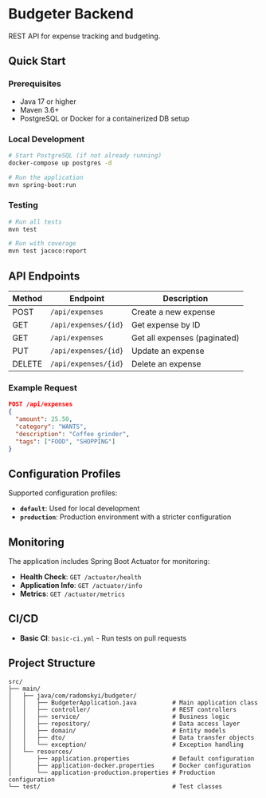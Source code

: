 # Budgeter Backend

REST API for expense tracking and budgeting.

## Quick Start

### Prerequisites

- Java 17 or higher
- Maven 3.6+
- PostgreSQL or Docker for a containerized DB setup

### Local Development
  ```bash
  # Start PostgreSQL (if not already running)
  docker-compose up postgres -d
  
  # Run the application
  mvn spring-boot:run
  ```

### Testing

```bash
# Run all tests
mvn test

# Run with coverage
mvn test jacoco:report
```

## API Endpoints

| Method | Endpoint | Description |
|--------|----------|-------------|
| POST | `/api/expenses` | Create a new expense |
| GET | `/api/expenses/{id}` | Get expense by ID |
| GET | `/api/expenses` | Get all expenses (paginated) |
| PUT | `/api/expenses/{id}` | Update an expense |
| DELETE | `/api/expenses/{id}` | Delete an expense |

### Example Request

```json
POST /api/expenses
{
  "amount": 25.50,
  "category": "WANTS",
  "description": "Coffee grinder",
  "tags": ["FOOD", "SHOPPING"]
}
```

## Configuration Profiles

Supported configuration profiles:

- **`default`**: Used for local development
- **`production`**: Production environment with a stricter configuration

## Monitoring

The application includes Spring Boot Actuator for monitoring:

- **Health Check**: `GET /actuator/health`
- **Application Info**: `GET /actuator/info`
- **Metrics**: `GET /actuator/metrics`

## CI/CD

- **Basic CI**: `basic-ci.yml` - Run tests on pull requests

## Project Structure

```
src/
├── main/
│   ├── java/com/radomskyi/budgeter/
│   │   ├── BudgeterApplication.java          # Main application class
│   │   ├── controller/                       # REST controllers
│   │   ├── service/                          # Business logic
│   │   ├── repository/                       # Data access layer
│   │   ├── domain/                           # Entity models
│   │   ├── dto/                              # Data transfer objects
│   │   └── exception/                        # Exception handling
│   └── resources/
│       ├── application.properties            # Default configuration
│       ├── application-docker.properties     # Docker configuration
│       └── application-production.properties # Production configuration
└── test/                                     # Test classes
```
